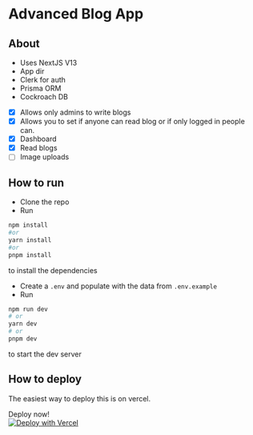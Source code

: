 # Advanced Blog App

## About

- Uses NextJS V13
- App dir
- Clerk for auth
- Prisma ORM
- Cockroach DB
- [x] Allows only admins to write blogs
- [x] Allows you to set if anyone can read blog or if only logged in people can.
- [x] Dashboard
- [x] Read blogs
- [ ] Image uploads

## How to run

- Clone the repo
- Run

```bash
npm install
#or
yarn install
#or
pnpm install
```

to install the dependencies

- Create a `.env` and populate with the data from `.env.example`
- Run

```bash
npm run dev
# or
yarn dev
# or
pnpm dev
```

to start the dev server

## How to deploy

The easiest way to deploy this is on vercel.

Deploy now!  
[![Deploy with Vercel](https://vercel.com/button)](https://dub.sh/blog-app-deploy)
